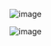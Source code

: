 ![image](https://github.com/jinuk0211/ai_paper_review/assets/150532431/bdf5ba6c-63a9-491d-b196-0041358a199f)

![image](https://github.com/jinuk0211/ai_paper_review/assets/150532431/c75e7761-0aba-4acf-a28e-261c71f254c1)
